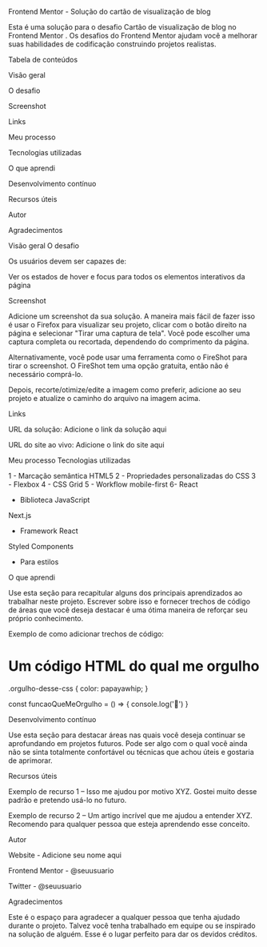 Frontend Mentor - Solução do cartão de visualização de blog

Esta é uma solução para o desafio Cartão de visualização de blog no Frontend Mentor
. Os desafios do Frontend Mentor ajudam você a melhorar suas habilidades de codificação construindo projetos realistas.

Tabela de conteúdos

Visão geral

O desafio

Screenshot

Links

Meu processo

Tecnologias utilizadas

O que aprendi

Desenvolvimento contínuo

Recursos úteis

Autor

Agradecimentos

Visão geral
O desafio

Os usuários devem ser capazes de:

Ver os estados de hover e focus para todos os elementos interativos da página

Screenshot

Adicione um screenshot da sua solução. A maneira mais fácil de fazer isso é usar o Firefox para visualizar seu projeto, clicar com o botão direito na página e selecionar "Tirar uma captura de tela". Você pode escolher uma captura completa ou recortada, dependendo do comprimento da página.

Alternativamente, você pode usar uma ferramenta como o FireShot
 para tirar o screenshot. O FireShot tem uma opção gratuita, então não é necessário comprá-lo.

Depois, recorte/otimize/edite a imagem como preferir, adicione ao seu projeto e atualize o caminho do arquivo na imagem acima.

Links

URL da solução: Adicione o link da solução aqui

URL do site ao vivo: Adicione o link do site aqui

Meu processo
Tecnologias utilizadas

1 - Marcação semântica HTML5
2 - Propriedades personalizadas do CSS
3 - Flexbox
4 - CSS Grid
5 - Workflow mobile-first
6- React
 - Biblioteca JavaScript

Next.js
 - Framework React

Styled Components
 - Para estilos

O que aprendi

Use esta seção para recapitular alguns dos principais aprendizados ao trabalhar neste projeto. Escrever sobre isso e fornecer trechos de código de áreas que você deseja destacar é uma ótima maneira de reforçar seu próprio conhecimento.

Exemplo de como adicionar trechos de código:

<h1>Um código HTML do qual me orgulho</h1>

.orgulho-desse-css {
  color: papayawhip;
}

const funcaoQueMeOrgulho = () => {
  console.log('🎉')
}

Desenvolvimento contínuo

Use esta seção para destacar áreas nas quais você deseja continuar se aprofundando em projetos futuros. Pode ser algo com o qual você ainda não se sinta totalmente confortável ou técnicas que achou úteis e gostaria de aprimorar.

Recursos úteis

Exemplo de recurso 1
 – Isso me ajudou por motivo XYZ. Gostei muito desse padrão e pretendo usá-lo no futuro.

Exemplo de recurso 2
 – Um artigo incrível que me ajudou a entender XYZ. Recomendo para qualquer pessoa que esteja aprendendo esse conceito.

Autor

Website - Adicione seu nome aqui

Frontend Mentor - @seuusuario

Twitter - @seuusuario

Agradecimentos

Este é o espaço para agradecer a qualquer pessoa que tenha ajudado durante o projeto. Talvez você tenha trabalhado em equipe ou se inspirado na solução de alguém. Esse é o lugar perfeito para dar os devidos créditos.